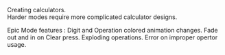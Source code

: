 Creating calculators.  
Harder modes require more complicated calculator designs.

Epic Mode features :
Digit and Operation colored animation changes.
Fade out and in on Clear press.
Exploding operations.
Error on improper opertor usage.